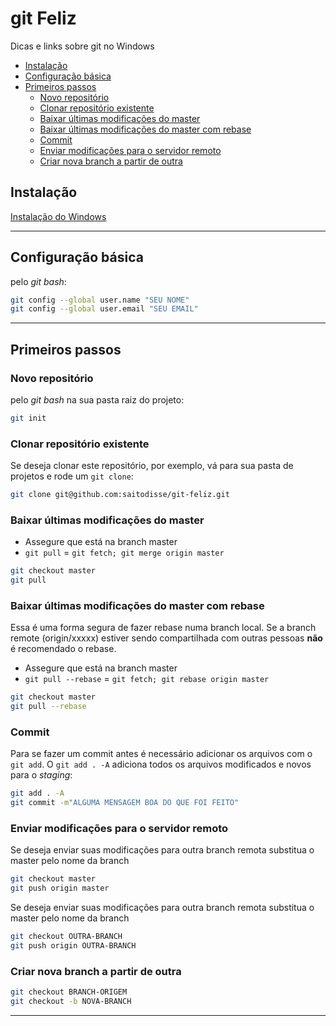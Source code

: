 # git Feliz

Dicas e links sobre git no Windows

<!-- MarkdownTOC -->

- [Instalação](#instalação)
- [Configuração básica](#configuração-básica)
- [Primeiros passos](#primeiros-passos)
    - [Novo repositório](#novo-repositório)
    - [Clonar repositório existente](#clonar-repositório-existente)
    - [Baixar últimas modificações do master](#baixar-últimas-modificações-do-master)
    - [Baixar últimas modificações do master com rebase](#baixar-últimas-modificações-do-master-com-rebase)
    - [Commit](#commit)
    - [Enviar modificações para o servidor remoto](#enviar-modificações-para-o-servidor-remoto)
    - [Criar nova branch a partir de outra](#criar-nova-branch-a-partir-de-outra)

<!-- /MarkdownTOC -->

## Instalação

[Instalação do Windows](https://git-scm.com/downloads)

-----------

## Configuração básica

pelo _git bash_:

```sh
git config --global user.name "SEU NOME"
git config --global user.email "SEU EMAIL"
```

-----------

## Primeiros passos

### Novo repositório

pelo _git bash_ na sua pasta raiz do projeto:

```sh
git init
```

### Clonar repositório existente

Se deseja clonar este repositório, por exemplo, vá para sua pasta de projetos e rode um `git clone`:

```sh
git clone git@github.com:saitodisse/git-feliz.git
```


### Baixar últimas modificações do master

* Assegure que está na branch master
* `git pull` = `git fetch; git merge origin master`

```sh
git checkout master
git pull
```


### Baixar últimas modificações do master com rebase

Essa é uma forma segura de fazer rebase numa branch local.
Se a branch remote (origin/xxxxx) estiver sendo compartilhada com outras pessoas **não** é recomendado o rebase.

* Assegure que está na branch master
* `git pull --rebase` = `git fetch; git rebase origin master`

```sh
git checkout master
git pull --rebase
```


### Commit

Para se fazer um commit antes é necessário adicionar os arquivos com o `git add`. O `git add . -A` adiciona todos os arquivos modificados e novos para o _staging_:

```sh
git add . -A
git commit -m"ALGUMA MENSAGEM BOA DO QUE FOI FEITO"
```


### Enviar modificações para o servidor remoto

Se deseja enviar suas modificações para outra branch remota substitua o master pelo nome da branch

```sh
git checkout master
git push origin master
```

Se deseja enviar suas modificações para outra branch remota substitua o master pelo nome da branch

```sh
git checkout OUTRA-BRANCH
git push origin OUTRA-BRANCH
```


### Criar nova branch a partir de outra

```sh
git checkout BRANCH-ORIGEM
git checkout -b NOVA-BRANCH
```


-----------


